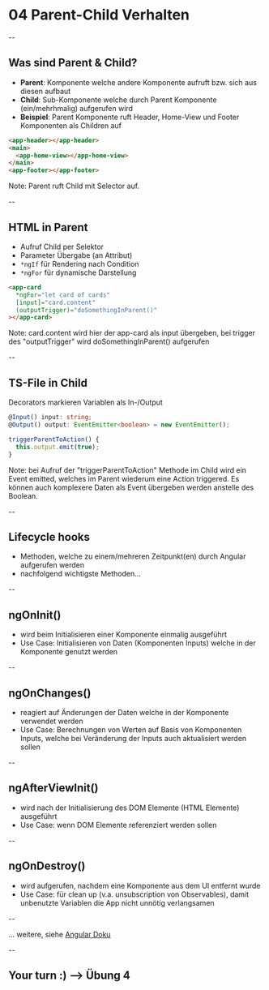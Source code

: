 # 04 Parent-Child Verhalten

--

## Was sind Parent & Child?

- **Parent**: Komponente welche andere Komponente aufruft bzw. sich aus diesen aufbaut
- **Child**: Sub-Komponente welche durch Parent Komponente (ein/mehrhmalig) aufgerufen wird
- **Beispiel**: Parent Komponente ruft Header, Home-View und Footer Komponenten als Children auf

```html
<app-header></app-header>
<main>
  <app-home-view></app-home-view>
</main>
<app-footer></app-footer>
```

Note:
Parent ruft Child mit Selector auf.

--

## HTML in Parent

- Aufruf Child per Selektor
- Parameter Übergabe (an Attribut)
- `*ngIf` für Rendering nach Condition
- `*ngFor` für dynamische Darstellung

```html
<app-card
  *ngFor="let card of cards"
  [input]="card.content"
  (outputTrigger)="doSomethingInParent()"
></app-card>
```

Note:
card.content wird hier der app-card als input übergeben, bei trigger des "outputTrigger" wird doSomethingInParent() aufgerufen

--

## TS-File in Child

Decorators markieren Variablen als In-/Output

```typescript
@Input() input: string;
@Output() output: EventEmitter<boolean> = new EventEmitter();

triggerParentToAction() {
  this.output.emit(true);
}
```

Note:
bei Aufruf der "triggerParentToAction" Methode im Child wird ein Event emitted, welches im Parent wiederum eine Action triggered. Es können auch komplexere Daten als Event übergeben werden anstelle des Boolean.

--

## Lifecycle hooks

- Methoden, welche zu einem/mehreren Zeitpunkt(en) durch Angular aufgerufen werden
- nachfolgend wichtigste Methoden...

--

## ngOnInit()

- wird beim Initialisieren einer Komponente einmalig ausgeführt
- Use Case: Initialisieren von Daten (Komponenten Inputs) welche in der Komponente genutzt werden

--

## ngOnChanges()

- reagiert auf Änderungen der Daten welche in der Komponente verwendet werden
- Use Case: Berechnungen von Werten auf Basis von Komponenten Inputs, welche bei Veränderung der Inputs auch aktualisiert werden sollen

--

## ngAfterViewInit()

- wird nach der Initialisierung des DOM Elemente (HTML Elemente) ausgeführt
- Use Case: wenn DOM Elemente referenziert werden sollen

--

## ngOnDestroy()

- wird aufgerufen, nachdem eine Komponente aus dem UI entfernt wurde
- Use Case: für clean up (v.a. unsubscription von Observables), damit unbenutzte Variablen die App nicht unnötig verlangsamen

--

... weitere, siehe [Angular Doku](https://angular.io/guide/lifecycle-hooks)

--

## Your turn :) --> Übung 4
